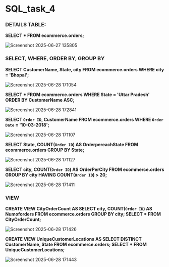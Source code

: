 # SQL_task_4
### DETAILS TABLE:

**SELECT 
    *
FROM
    ecommerce.orders;**
    
![Screenshot 2025-06-27 135805](https://github.com/user-attachments/assets/ebf72669-ff12-46c0-a008-259cb9231425)


### SELECT, WHERE, ORDER BY, GROUP BY

**SELECT 
    CustomerName, State, city
FROM
    ecommerce.orders
    WHERE
    city = 'Bhopal';**

![Screenshot 2025-06-28 171054](https://github.com/user-attachments/assets/e3f1998e-267d-423a-b691-2230ecbae4a9)

**SELECT 
    *
FROM
    ecommerce.orders
WHERE
    State = 'Uttar Pradesh'
    ORDER BY CustomerName ASC;**

![Screenshot 2025-06-28 172841](https://github.com/user-attachments/assets/ca477800-8932-4dc0-9653-98098cc84eb6)

**SELECT 
    `Order ID`, CustomerName
FROM
    ecommerce.orders
WHERE
    `Order Date` = '10-03-2018';**

![Screenshot 2025-06-28 171107](https://github.com/user-attachments/assets/4170ff07-179a-41a1-9148-2f777c2f695a)

**SELECT 
    State, COUNT(`Order ID`) AS OrderpereachState
FROM
    ecommerce.orders
GROUP BY State;**

![Screenshot 2025-06-28 171127](https://github.com/user-attachments/assets/48b073d8-572b-4314-b0aa-0369ebd00315)

**SELECT 
    city, COUNT(`Order ID`) AS OrderPerCity
FROM
    ecommerce.orders
GROUP BY city
HAVING COUNT(`Order ID`) > 20;**

![Screenshot 2025-06-28 171411](https://github.com/user-attachments/assets/6e0e32f1-7327-45dc-b1e8-27ccdf693efc)

### VIEW

**CREATE VIEW CityOrderCount AS
    SELECT 
        city, COUNT(`Order ID`) AS Numoforders
    FROM
        ecommerce.orders
    GROUP BY city;
SELECT 
    *
FROM
    CityOrderCount;**

![Screenshot 2025-06-28 171426](https://github.com/user-attachments/assets/1166586a-be0f-4484-9562-bf1cd96bae7b)

**CREATE VIEW UniqueCustomerLocations AS
    SELECT DISTINCT
        CustomerName, State
    FROM
        ecommerce.orders;
SELECT 
    *
FROM
    UniqueCustomerLocations;**

![Screenshot 2025-06-28 171443](https://github.com/user-attachments/assets/44d96860-2cd7-478c-96b4-75f478686056)









    
